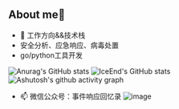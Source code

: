 ## About me👋
- 🔭 工作方向&&技术栈
- 安全分析、应急响应、病毒处置
- go/python工具开发

![Anurag's GitHub stats](https://github-readme-stats.vercel.app/api?username=mir1ce)
![IceEnd's GitHub stats](https://github-immortality.vercel.app/api?username=mir1ce)
![Ashutosh's github activity graph](https://github-readme-activity-graph.vercel.app/graph?username=mir1ce)

- 📫 微信公众号：事件响应回忆录
![image](https://github.com/user-attachments/assets/c52fad33-65f9-4877-b08d-aa38f0a3a548)
